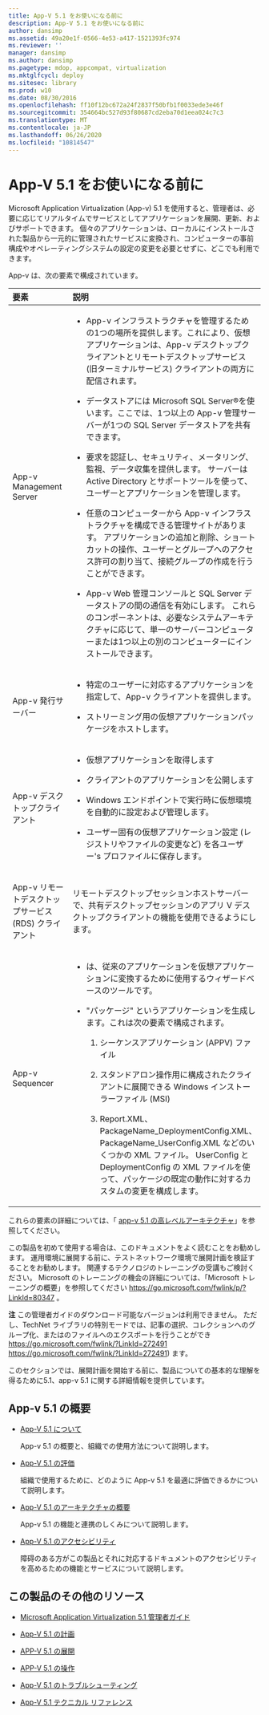 ```yaml
---
title: App-V 5.1 をお使いになる前に
description: App-V 5.1 をお使いになる前に
author: dansimp
ms.assetid: 49a20e1f-0566-4e53-a417-1521393fc974
ms.reviewer: ''
manager: dansimp
ms.author: dansimp
ms.pagetype: mdop, appcompat, virtualization
ms.mktglfcycl: deploy
ms.sitesec: library
ms.prod: w10
ms.date: 08/30/2016
ms.openlocfilehash: ff10f12bc672a24f2837f50bfb1f0033ede3e46f
ms.sourcegitcommit: 354664bc527d93f80687cd2eba70d1eea024c7c3
ms.translationtype: MT
ms.contentlocale: ja-JP
ms.lasthandoff: 06/26/2020
ms.locfileid: "10814547"
---
```

# App-V 5.1 をお使いになる前に


Microsoft Application Virtualization (App-v) 5.1 を使用すると、管理者は、必要に応じてリアルタイムでサービスとしてアプリケーションを展開、更新、およびサポートできます。 個々のアプリケーションは、ローカルにインストールされた製品から一元的に管理されたサービスに変換され、コンピューターの事前構成やオペレーティングシステムの設定の変更を必要とせずに、どこでも利用できます。

App-v は、次の要素で構成されています。

<table>
<colgroup>
<col width="50%" />
<col width="50%" />
</colgroup>
<thead>
<tr class="header">
<th align="left">要素</th>
<th align="left">説明</th>
</tr>
</thead>
<tbody>
<tr class="odd">
<td align="left"><p>App-v Management Server</p></td>
<td align="left"><ul>
<li><p>App-v インフラストラクチャを管理するための1つの場所を提供します。これにより、仮想アプリケーションは、App-v デスクトップクライアントとリモートデスクトップサービス (旧ターミナルサービス) クライアントの両方に配信されます。</p></li>
<li><p>データストアには Microsoft SQL Server®を使います。ここでは、1つ以上の App-v 管理サーバーが1つの SQL Server データストアを共有できます。</p></li>
<li><p>要求を認証し、セキュリティ、メータリング、監視、データ収集を提供します。 サーバーは Active Directory とサポートツールを使って、ユーザーとアプリケーションを管理します。</p></li>
<li><p>任意のコンピューターから App-v インフラストラクチャを構成できる管理サイトがあります。 アプリケーションの追加と削除、ショートカットの操作、ユーザーとグループへのアクセス許可の割り当て、接続グループの作成を行うことができます。</p></li>
<li><p>App-v Web 管理コンソールと SQL Server データストアの間の通信を有効にします。 これらのコンポーネントは、必要なシステムアーキテクチャに応じて、単一のサーバーコンピューターまたは1つ以上の別のコンピューターにインストールできます。</p></li>
</ul></td>
</tr>
<tr class="even">
<td align="left"><p>App-v 発行サーバー</p></td>
<td align="left"><ul>
<li><p>特定のユーザーに対応するアプリケーションを指定して、App-v クライアントを提供します。</p></li>
<li><p>ストリーミング用の仮想アプリケーションパッケージをホストします。</p></li>
</ul></td>
</tr>
<tr class="odd">
<td align="left"><p>App-v デスクトップクライアント</p></td>
<td align="left"><ul>
<li><p>仮想アプリケーションを取得します</p></li>
<li><p>クライアントのアプリケーションを公開します</p></li>
<li><p>Windows エンドポイントで実行時に仮想環境を自動的に設定および管理します。</p></li>
<li><p>ユーザー固有の仮想アプリケーション設定 (レジストリやファイルの変更など) を各ユーザー&#39;s プロファイルに保存します。</p></li>
</ul></td>
</tr>
<tr class="even">
<td align="left"><p>App-v リモートデスクトップサービス (RDS) クライアント</p></td>
<td align="left"><p>リモートデスクトップセッションホストサーバーで、共有デスクトップセッションのアプリ V デスクトップクライアントの機能を使用できるようにします。</p></td>
</tr>
<tr class="odd">
<td align="left"><p>App-v Sequencer</p></td>
<td align="left"><ul>
<li><p>は、従来のアプリケーションを仮想アプリケーションに変換するために使用するウィザードベースのツールです。</p></li>
<li><p>"パッケージ" というアプリケーションを生成します。これは次の要素で構成されます。</p>
<ol>
<li><p>シーケンスアプリケーション (APPV) ファイル</p></li>
<li><p>スタンドアロン操作用に構成されたクライアントに展開できる Windows インストーラーファイル (MSI)</p></li>
<li><p>Report.XML、PackageName_DeploymentConfig.XML、PackageName_UserConfig.XML などのいくつかの XML ファイル。 UserConfig と DeploymentConfig の XML ファイルを使って、パッケージの既定の動作に対するカスタムの変更を構成します。</p></li>
</ol></li>
</ul></td>
</tr>
</tbody>
</table>

 

これらの要素の詳細については、「 [app-v 5.1 の高レベルアーキテクチャ](high-level-architecture-for-app-v-51.md)」を参照してください。

この製品を初めて使用する場合は、このドキュメントをよく読むことをお勧めします。 運用環境に展開する前に、テストネットワーク環境で展開計画を検証することをお勧めします。 関連するテクノロジのトレーニングの受講もご検討ください。 Microsoft のトレーニングの機会の詳細については、「Microsoft トレーニングの概要」を参照してください <https://go.microsoft.com/fwlink/p/?LinkId=80347> 。

**注** この管理者ガイドのダウンロード可能なバージョンは利用できません。 ただし、TechNet ライブラリの特別モードでは、記事の選択、コレクションへのグループ化、またはのファイルへのエクスポートを行うことができ <https://go.microsoft.com/fwlink/?LinkId=272491> https://go.microsoft.com/fwlink/?LinkId=272491) ます。

 

このセクションでは、展開計画を開始する前に、製品についての基本的な理解を得るために5.1、app-v 5.1 に関する詳細情報を提供しています。

## App-v 5.1 の概要


-   [App-V 5.1 について](about-app-v-51.md)

    App-v 5.1 の概要と、組織での使用方法について説明します。

-   [App-V 5.1 の評価](evaluating-app-v-51.md)

    組織で使用するために、どのように App-v 5.1 を最適に評価できるかについて説明します。

-   [App-V 5.1 のアーキテクチャの概要](high-level-architecture-for-app-v-51.md)

    App-v 5.1 の機能と連携のしくみについて説明します。

-   [App-V 5.1 のアクセシビリティ](accessibility-for-app-v-51.md)

    障碍のある方がこの製品とそれに対応するドキュメントのアクセシビリティを高めるための機能とサービスについて説明します。

## <a href="" id="other-resources-for-this-product-"></a>この製品のその他のリソース


-   [Microsoft Application Virtualization 5.1 管理者ガイド](microsoft-application-virtualization-51-administrators-guide.md)

-   [App-V 5.1 の計画](planning-for-app-v-51.md)

-   [APP-V 5.1 の展開](deploying-app-v-51.md)

-   [APP-V 5.1 の操作](operations-for-app-v-51.md)

-   [App-V 5.1 のトラブルシューティング](troubleshooting-app-v-51.md)

-   [App-V 5.1 テクニカル リファレンス](technical-reference-for-app-v-51.md)






 

 





